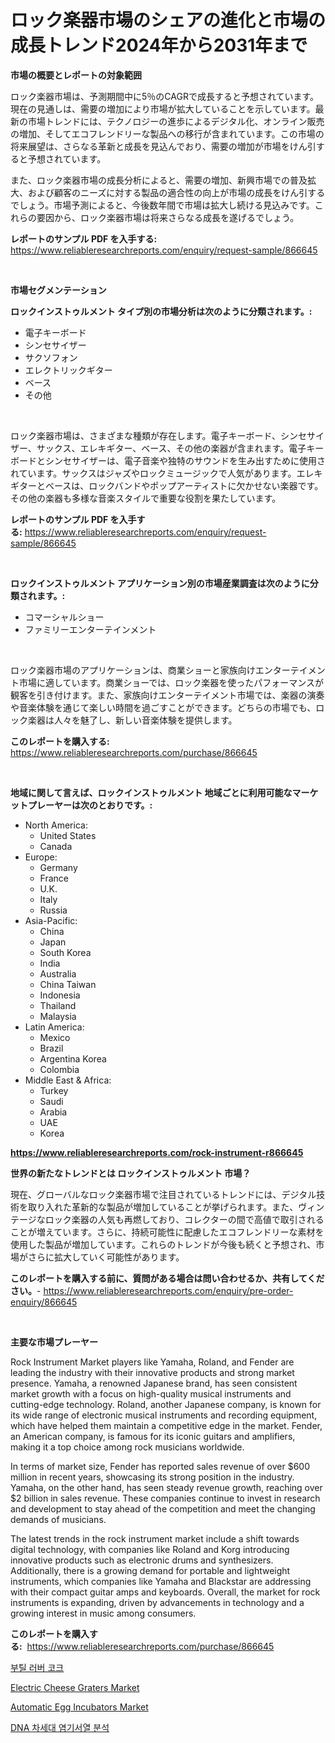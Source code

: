 <p><h1>ロック楽器市場のシェアの進化と市場の成長トレンド2024年から2031年まで</h1></p><p><strong>市場の概要とレポートの対象範囲</strong></p>
<p><p>ロック楽器市場は、予測期間中に5％のCAGRで成長すると予想されています。現在の見通しは、需要の増加により市場が拡大していることを示しています。最新の市場トレンドには、テクノロジーの進歩によるデジタル化、オンライン販売の増加、そしてエコフレンドリーな製品への移行が含まれています。この市場の将来展望は、さらなる革新と成長を見込んでおり、需要の増加が市場をけん引すると予想されています。</p><p>また、ロック楽器市場の成長分析によると、需要の増加、新興市場での普及拡大、および顧客のニーズに対する製品の適合性の向上が市場の成長をけん引するでしょう。市場予測によると、今後数年間で市場は拡大し続ける見込みです。これらの要因から、ロック楽器市場は将来さらなる成長を遂げるでしょう。</p></p>
<p><strong>レポートのサンプル PDF を入手する:</strong> <a href="https://www.reliableresearchreports.com/enquiry/request-sample/866645">https://www.reliableresearchreports.com/enquiry/request-sample/866645</a></p>
<p>&nbsp;</p>
<p><strong>市場セグメンテーション</strong></p>
<p><strong>ロックインストゥルメント タイプ別の市場分析は次のように分類されます。:</strong></p>
<p><ul><li>電子キーボード</li><li>シンセサイザー</li><li>サクソフォン</li><li>エレクトリックギター</li><li>ベース</li><li>その他</li></ul></p>
<p>&nbsp;</p>
<p><p>ロック楽器市場は、さまざまな種類が存在します。電子キーボード、シンセサイザー、サックス、エレキギター、ベース、その他の楽器が含まれます。電子キーボードとシンセサイザーは、電子音楽や独特のサウンドを生み出すために使用されています。サックスはジャズやロックミュージックで人気があります。エレキギターとベースは、ロックバンドやポップアーティストに欠かせない楽器です。その他の楽器も多様な音楽スタイルで重要な役割を果たしています。</p></p>
<p><strong>レポートのサンプル PDF を入手する:</strong>&nbsp;<a href="https://www.reliableresearchreports.com/enquiry/request-sample/866645">https://www.reliableresearchreports.com/enquiry/request-sample/866645</a></p>
<p>&nbsp;</p>
<p><strong> ロックインストゥルメント アプリケーション別の市場産業調査は次のように分類されます。:</strong></p>
<p><ul><li>コマーシャルショー</li><li>ファミリーエンターテインメント</li></ul></p>
<p>&nbsp;</p>
<p><p>ロック楽器市場のアプリケーションは、商業ショーと家族向けエンターテイメント市場に適しています。商業ショーでは、ロック楽器を使ったパフォーマンスが観客を引き付けます。また、家族向けエンターテイメント市場では、楽器の演奏や音楽体験を通じて楽しい時間を過ごすことができます。どちらの市場でも、ロック楽器は人々を魅了し、新しい音楽体験を提供します。</p></p>
<p><strong>このレポートを購入する:</strong>&nbsp; <a href="https://www.reliableresearchreports.com/purchase/866645">https://www.reliableresearchreports.com/purchase/866645</a></p>
<p>&nbsp;</p>
<p><strong>地域に関して言えば、ロックインストゥルメント 地域ごとに利用可能なマーケットプレーヤーは次のとおりです。:</strong></p>
<p><ul>
    <li>
        North America:
        <ul>
            <li>United States</li>
            <li>Canada</li>
        </ul>
    </li>
    <li>
        Europe:
        <ul>
            <li>Germany</li>
            <li>France</li>
            <li>U.K.</li>
            <li>Italy</li>
            <li>Russia</li>
        </ul>
    </li>
    <li>
        Asia-Pacific:
        <ul>
            <li>China</li>
            <li>Japan</li>
            <li>South Korea</li>
            <li>India</li>
            <li>Australia</li>
            <li>China Taiwan</li>
            <li>Indonesia</li>
            <li>Thailand</li>
            <li>Malaysia</li>
        </ul>
    </li>
    <li>
        Latin America:
        <ul>
            <li>Mexico</li>
            <li>Brazil</li>
            <li>Argentina Korea</li>
            <li>Colombia</li>
        </ul>
    </li>
    <li>
        Middle East & Africa:
        <ul>
            <li>Turkey</li>
            <li>Saudi</li>
            <li>Arabia</li>
            <li>UAE</li>
            <li>Korea</li>
        </ul>
    </li>
    </ul></p>
<p><strong><a href="https://www.reliableresearchreports.com/rock-instrument-r866645">https://www.reliableresearchreports.com/rock-instrument-r866645</a></strong>&nbsp;</p>
<p><strong>世界の新たなトレンドとは ロックインストゥルメント 市場？</strong></p>
<p><p>現在、グローバルなロック楽器市場で注目されているトレンドには、デジタル技術を取り入れた革新的な製品が増加していることが挙げられます。また、ヴィンテージなロック楽器の人気も再燃しており、コレクターの間で高値で取引されることが増えています。さらに、持続可能性に配慮したエコフレンドリーな素材を使用した製品が増加しています。これらのトレンドが今後も続くと予想され、市場がさらに拡大していく可能性があります。</p></p>
<p><strong>このレポートを購入する前に、質問がある場合は問い合わせるか、共有してください。</strong>- <a href="https://www.reliableresearchreports.com/enquiry/pre-order-enquiry/866645">https://www.reliableresearchreports.com/enquiry/pre-order-enquiry/866645</a></p>
<p>&nbsp;</p>
<p><strong>主要な市場プレーヤー</strong></p>
<p><p>Rock Instrument Market players like Yamaha, Roland, and Fender are leading the industry with their innovative products and strong market presence. Yamaha, a renowned Japanese brand, has seen consistent market growth with a focus on high-quality musical instruments and cutting-edge technology. Roland, another Japanese company, is known for its wide range of electronic musical instruments and recording equipment, which have helped them maintain a competitive edge in the market. Fender, an American company, is famous for its iconic guitars and amplifiers, making it a top choice among rock musicians worldwide.</p><p>In terms of market size, Fender has reported sales revenue of over $600 million in recent years, showcasing its strong position in the industry. Yamaha, on the other hand, has seen steady revenue growth, reaching over $2 billion in sales revenue. These companies continue to invest in research and development to stay ahead of the competition and meet the changing demands of musicians.</p><p>The latest trends in the rock instrument market include a shift towards digital technology, with companies like Roland and Korg introducing innovative products such as electronic drums and synthesizers. Additionally, there is a growing demand for portable and lightweight instruments, which companies like Yamaha and Blackstar are addressing with their compact guitar amps and keyboards. Overall, the market for rock instruments is expanding, driven by advancements in technology and a growing interest in music among consumers.</p></p>
<p><strong>このレポートを購入する:</strong>&nbsp;&nbsp;<a href="https://www.reliableresearchreports.com/purchase/866645">https://www.reliableresearchreports.com/purchase/866645</a></p>
<p><p><a href="https://github.com/fernandotryO5lson96765/Market-Research-Report-List-1/blob/main/696778230656.md">부틸 러버 코크</a></p><p><a href="https://github.com/globismark/Market-Research-Report-List-3/blob/main/electric-cheese-graters-market.md">Electric Cheese Graters Market</a></p><p><a href="https://github.com/bobicer/Market-Research-Report-List-3/blob/main/automatic-egg-incubators-market.md">Automatic Egg Incubators Market</a></p><p><a href="https://medium.com/@mekhirenner_87471/dna-%EB%8B%A4%EC%9D%8C-%EC%84%B8%EB%8C%80-%EC%8B%9C%ED%80%80%EC%8B%B1-%EC%8B%9C%EC%9E%A5-2031%EB%85%84%EA%B9%8C%EC%A7%80%EC%9D%98-%EC%B6%94%EC%84%B8-%EC%98%88%EC%B8%A1-%EB%B0%8F-%EA%B2%BD%EC%9F%81-%EB%B6%84%EC%84%9D-665052797b85">DNA 차세대 염기서열 분석</a></p></p>
